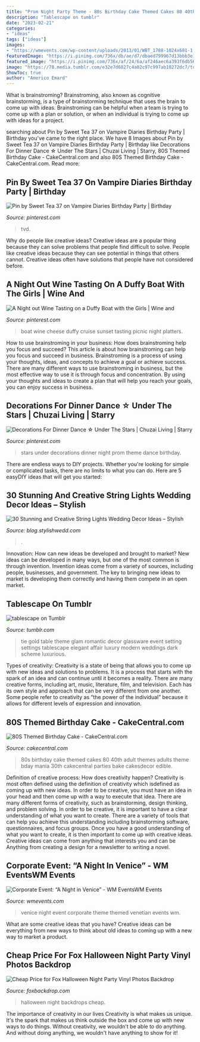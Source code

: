 ```yaml
---
title: "Prom Night Party Theme - 80s Birthday Cake Themed Cakes 80 40th Adult Themes Adults Theme Bday Mania 30th Cakecentral Parties Bake Cakesdecor Edible"
description: "Tablescape on tumblr"
date: "2023-02-21"
categories:
- "ideas"
tags: ["ideas"]
images:
- "https://wmevents.com/wp-content/uploads/2013/01/WBT_1788-1024x681-1.jpg"
featuredImage: "https://i.pinimg.com/736x/db/ae/d7/dbaed799967d13bbb3e1c9ad7124caf7.jpg"
featured_image: "https://i.pinimg.com/736x/af/24/6a/af246aec6a393f6db5618166b62b3caf.jpg"
image: "https://78.media.tumblr.com/e32e7d6827c4a02c97c997ab10272dc7/tumblr_ncc4ilC0f81tiop5eo1_500.jpg"
ShowToc: true
author: "Americo Emard"
---
```



What is brainstroming?
Brainstroming, also known as cognitive brainstorming, is a type of brainstorming technique that uses the brain to come up with ideas. Brainstroming can be helpful when a team is trying to come up with a plan or solution, or when an individual is trying to come up with ideas for a project.

	

		
searching about Pin by Sweet Tea 37 on Vampire Diaries Birthday Party | Birthday you've came to the right place. We have 8 Images about Pin by Sweet Tea 37 on Vampire Diaries Birthday Party | Birthday like Decorations For Dinner Dance ☆ Under The Stars | Chuzai Living | Starry, 80S Themed Birthday Cake - CakeCentral.com and also 80S Themed Birthday Cake - CakeCentral.com. Read more:
		
    
## Pin By Sweet Tea 37 On Vampire Diaries Birthday Party | Birthday

<img loading=lazy src="https://i.pinimg.com/736x/af/24/6a/af246aec6a393f6db5618166b62b3caf.jpg" onerror="this.onerror=null;this.src='https://tse1.mm.bing.net/th?id=OIP.486jULsGHDO3JrDmeMfPIwHaJ3&amp;pid=15.1';" alt="Pin by Sweet Tea 37 on Vampire Diaries Birthday Party | Birthday">

_Source: pinterest.com_

>tvd. 

	

Why do people like creative ideas?
Creative ideas are a popular thing because they can solve problems that people find difficult to solve. People like creative ideas because they can see potential in things that others cannot. Creative ideas often have solutions that people have not considered before.

    
## A Night Out Wine Tasting On A Duffy Boat With The Girls | Wine And

<img loading=lazy src="https://i.pinimg.com/736x/c7/d4/53/c7d4532260664876168fbd0a1bf1bd3f.jpg" onerror="this.onerror=null;this.src='https://tse4.mm.bing.net/th?id=OIP.ZldONyuo1IrJHT1GU0C18QHaLG&amp;pid=15.1';" alt="A Night out Wine Tasting on a Duffy Boat with the Girls | Wine and">

_Source: pinterest.com_

>boat wine cheese duffy cruise sunset tasting picnic night platters. 

	

How to use brainstroming in your business: How does brainstroming help you focus and succeed?
This article is about how brainstroming can help you focus and succeed in business. Brainstroming is a process of using your thoughts, ideas, and concepts to achieve a goal or achieve success. There are many different ways to use brainstroming in business, but the most effective way to use it is through focus and concentration. By using your thoughts and ideas to create a plan that will help you reach your goals, you can enjoy success in business.

    
## Decorations For Dinner Dance ☆ Under The Stars | Chuzai Living | Starry

<img loading=lazy src="https://i.pinimg.com/736x/db/ae/d7/dbaed799967d13bbb3e1c9ad7124caf7.jpg" onerror="this.onerror=null;this.src='https://tse1.mm.bing.net/th?id=OIP.rJ0xOOQCXALUnGreQPv7hgHaFV&amp;pid=15.1';" alt="Decorations For Dinner Dance ☆ Under The Stars | Chuzai Living | Starry">

_Source: pinterest.com_

>stars under decorations dinner night prom theme dance birthday. 

	

There are endless ways to DIY projects. Whether you're looking for simple or complicated tasks, there are no limits to what you can do. Here are 5 easyDIY ideas that will get you started: 

    
## 30 Stunning And Creative String Lights Wedding Decor Ideas – Stylish

<img loading=lazy src="https://blog.stylishwedd.com/wp-content/uploads/2017/03/Incredible-outdoor-wedding-reception-ideas-With-hanging-string-lights.jpg" onerror="this.onerror=null;this.src='https://tse2.mm.bing.net/th?id=OIP.LnQfbfioz3o7i1faWDv-twHaLG&amp;pid=15.1';" alt="30 Stunning and Creative String Lights Wedding Decor Ideas – Stylish">

_Source: blog.stylishwedd.com_

>. 

	

Innovation: How can new ideas be developed and brought to market?
New ideas can be developed in many ways, but one of the most common is through invention. Invention ideas come from a variety of sources, including people, businesses, and government. The key to bringing new ideas to market is developing them correctly and having them compete in an open market.

    
## Tablescape On Tumblr

<img loading=lazy src="https://78.media.tumblr.com/e32e7d6827c4a02c97c997ab10272dc7/tumblr_ncc4ilC0f81tiop5eo1_500.jpg" onerror="this.onerror=null;this.src='https://tse3.mm.bing.net/th?id=OIP.ZjBhGfHYOGYtcVt1iodbnQHaLH&amp;pid=15.1';" alt="tablescape on Tumblr">

_Source: tumblr.com_

>tie gold table theme glam romantic decor glassware event setting settings tablescape elegant affair luxury modern weddings dark scheme luxurious. 

	

Types of creativity:
Creativity is a state of being that allows you to come up with new ideas and solutions to problems. It is a process that starts with the spark of an idea and can continue until it becomes a reality. There are many creative forms, including art, music, literature, film, and television. Each has its own style and approach that can be very different from one another. Some people refer to creativity as “the power of the individual” because it allows for different levels of expression and innovation.

    
## 80S Themed Birthday Cake - CakeCentral.com

<img loading=lazy src="http://cdn001.cakecentral.com/gallery/2015/03/900_950186HLaw_80s-themed-birthday-cake.jpg" onerror="this.onerror=null;this.src='https://tse3.mm.bing.net/th?id=OIP.5KAqtCytwHY6mp9KcrU_PQHaKD&amp;pid=15.1';" alt="80S Themed Birthday Cake - CakeCentral.com">

_Source: cakecentral.com_

>80s birthday cake themed cakes 80 40th adult themes adults theme bday mania 30th cakecentral parties bake cakesdecor edible. 

	

Definition of creative process: How does creativity happen?
Creativity is most often defined using the definition of creativity which isdefined as coming up with new ideas. In order to be creative, you must have an idea in your head and then come up with a way to execute that idea. There are many different forms of creativity, such as brainstorming, design thinking, and problem solving.
In order to be creative, it is important to have a clear understanding of what you want to create. There are a variety of tools that can help you achieve this understanding including brainstorming software, questionnaires, and focus groups. Once you have a good understanding of what you want to create, it is then important to come up with creative ideas. Creative ideas can come from anything that interests you and can be Anything from creating a design for a newsletter to writing a novel.

    
## Corporate Event: “A Night In Venice” - WM EventsWM Events

<img loading=lazy src="https://wmevents.com/wp-content/uploads/2013/01/WBT_1788-1024x681-1.jpg" onerror="this.onerror=null;this.src='https://tse3.mm.bing.net/th?id=OIP.gIPDtvxO6M-Gt777JWCYcwHaE7&amp;pid=15.1';" alt="Corporate Event: “A Night in Venice” - WM EventsWM Events">

_Source: wmevents.com_

>venice night event corporate theme themed venetian events wm. 

	

What are some creative ideas that you have?
Creative ideas can be everything from new ways to think about old ideas to coming up with a new way to market a product.

    
## Cheap Price For Fox Halloween Night Party Vinyl Photos Backdrop

<img loading=lazy src="http://cdn.shopify.com/s/files/1/0142/1757/6506/products/HDF0037_grande.jpg?v=1589514635" onerror="this.onerror=null;this.src='https://tse2.mm.bing.net/th?id=OIP.ZH2sLl52VHYTYxkVRB5YjAHaHa&amp;pid=15.1';" alt="Cheap Price for Fox Halloween Night Party Vinyl Photos Backdrop">

_Source: foxbackdrop.com_

>halloween night backdrops cheap. 

	

The importance of creativity in our lives
Creativity is what makes us unique. It's the spark that makes us think outside the box and come up with new ways to do things. Without creativity, we wouldn't be able to do anything. And without doing anything, we wouldn't have anything to show for it!

